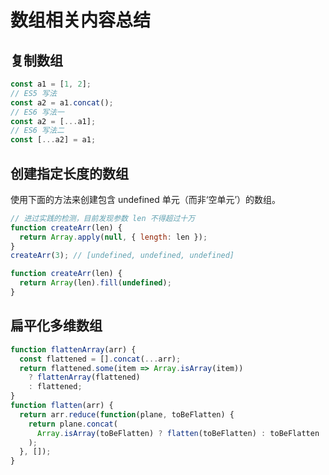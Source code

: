 # 数组相关内容总结

## 复制数组

```javascript
const a1 = [1, 2];
// ES5 写法
const a2 = a1.concat();
// ES6 写法一
const a2 = [...a1];
// ES6 写法二
const [...a2] = a1;
```

## 创建指定长度的数组

使用下面的方法来创建包含 undefined 单元（而非‘空单元’）的数组。

```javascript
// 进过实践的检测，目前发现参数 len 不得超过十万
function createArr(len) {
  return Array.apply(null, { length: len });
}
createArr(3); // [undefined, undefined, undefined]

function createArr(len) {
  return Array(len).fill(undefined);
}
```

## 扁平化多维数组

```javascript
function flattenArray(arr) {
  const flattened = [].concat(...arr);
  return flattened.some(item => Array.isArray(item))
    ? flattenArray(flattened)
    : flattened;
}
function flatten(arr) {
  return arr.reduce(function(plane, toBeFlatten) {
    return plane.concat(
      Array.isArray(toBeFlatten) ? flatten(toBeFlatten) : toBeFlatten
    );
  }, []);
}
```
